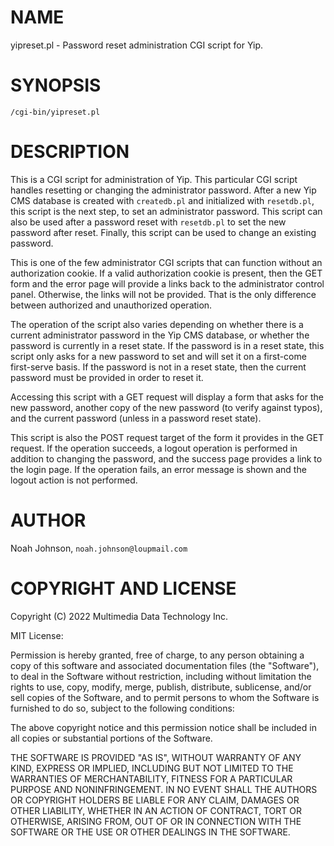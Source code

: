 # NAME

yipreset.pl - Password reset administration CGI script for Yip.

# SYNOPSIS

    /cgi-bin/yipreset.pl

# DESCRIPTION

This is a CGI script for administration of Yip.  This particular CGI
script handles resetting or changing the administrator password.  After
a new Yip CMS database is created with `createdb.pl` and initialized
with `resetdb.pl`, this script is the next step, to set an
administrator password.  This script can also be used after a password
reset with `resetdb.pl` to set the new password after reset.  Finally,
this script can be used to change an existing password.

This is one of the few administrator CGI scripts that can function
without an authorization cookie.  If a valid authorization cookie is
present, then the GET form and the error page will provide a links back
to the administrator control panel.  Otherwise, the links will not be
provided.  That is the only difference between authorized and
unauthorized operation.

The operation of the script also varies depending on whether there is a
current administrator password in the Yip CMS database, or whether the
password is currently in a reset state.  If the password is in a reset
state, this script only asks for a new password to set and will set it
on a first-come first-serve basis.  If the password is not in a reset
state, then the current password must be provided in order to reset it.

Accessing this script with a GET request will display a form that asks
for the new password, another copy of the new password (to verify
against typos), and the current password (unless in a password reset
state).

This script is also the POST request target of the form it provides in
the GET request.  If the operation succeeds, a logout operation is
performed in addition to changing the password, and the success page
provides a link to the login page.  If the operation fails, an error
message is shown and the logout action is not performed.

# AUTHOR

Noah Johnson, `noah.johnson@loupmail.com`

# COPYRIGHT AND LICENSE

Copyright (C) 2022 Multimedia Data Technology Inc.

MIT License:

Permission is hereby granted, free of charge, to any person obtaining a
copy of this software and associated documentation files
(the "Software"), to deal in the Software without restriction, including
without limitation the rights to use, copy, modify, merge, publish,
distribute, sublicense, and/or sell copies of the Software, and to
permit persons to whom the Software is furnished to do so, subject to
the following conditions:

The above copyright notice and this permission notice shall be included
in all copies or substantial portions of the Software.

THE SOFTWARE IS PROVIDED "AS IS", WITHOUT WARRANTY OF ANY KIND, EXPRESS
OR IMPLIED, INCLUDING BUT NOT LIMITED TO THE WARRANTIES OF
MERCHANTABILITY, FITNESS FOR A PARTICULAR PURPOSE AND NONINFRINGEMENT.
IN NO EVENT SHALL THE AUTHORS OR COPYRIGHT HOLDERS BE LIABLE FOR ANY
CLAIM, DAMAGES OR OTHER LIABILITY, WHETHER IN AN ACTION OF CONTRACT,
TORT OR OTHERWISE, ARISING FROM, OUT OF OR IN CONNECTION WITH THE
SOFTWARE OR THE USE OR OTHER DEALINGS IN THE SOFTWARE.
